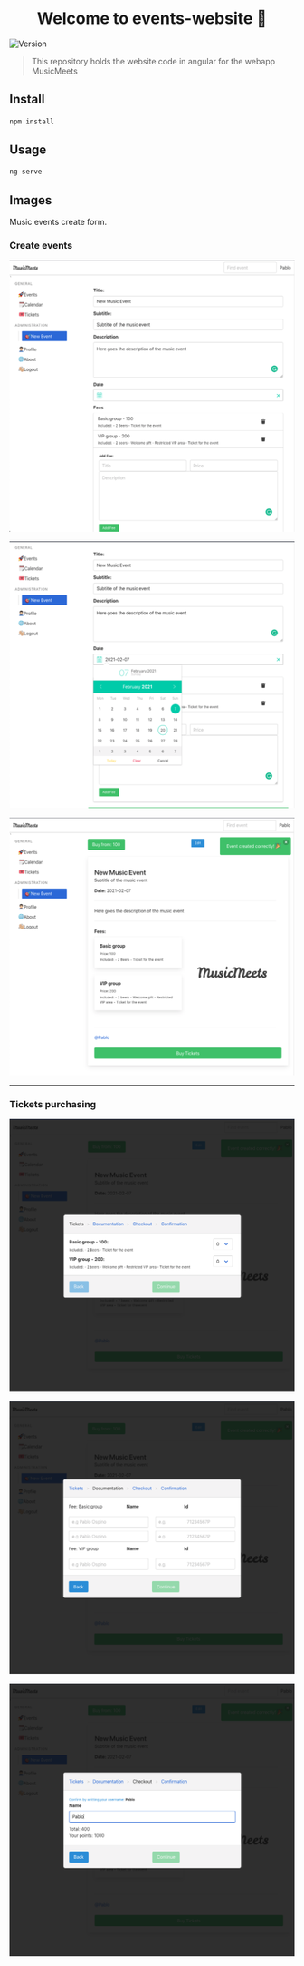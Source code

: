 <h1 align="center">Welcome to events-website 👋</h1>
<p>
  <img alt="Version" src="https://img.shields.io/badge/version-1.0.0-blue.svg?cacheSeconds=2592000" />
</p>

> This repository holds the website code in angular for the webapp MusicMeets

## Install

```sh
npm install
```

## Usage

```sh
ng serve
```

## Images

Music events create form.

### Create events
![Create Form](images/Screenshot%202021-02-07%20at%2015.23.39.png)

![Calendar selector](images/Screenshot%202021-02-07%20at%2015.24.12.png)

![Event created](images/Screenshot%202021-02-07%20at%2015.24.30.png)

---
### Tickets purchasing
![Tickets purchasing for event](images/Screenshot%202021-02-07%20at%2015.24.49.png)

![Assistants information](images/Screenshot%202021-02-07%20at%2015.25.15.png)

![Payment confirmation](images/Screenshot%202021-02-07%20at%2015.26.01.png)

